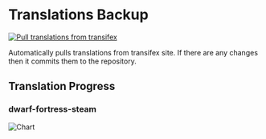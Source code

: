 # Translations Backup

[![Pull translations from transifex](https://github.com/dfint/translations-backup/actions/workflows/pull-translations.yml/badge.svg)](https://github.com/dfint/translations-backup/actions/workflows/pull-translations.yml)

Automatically pulls translations from transifex site. If there are any changes then it commits them to the repository.

## Translation Progress

### dwarf-fortress-steam

![Chart](https://quickchart.io/chart/render/sf-890a0d77-a68c-46eb-b1f4-bdff092e7ceb)
<!--
### dwarf-fortress

![Chart](https://quickchart.io/chart/render/sf-64fb9f12-a2f3-46ce-8a56-6943e0be6247)
-->